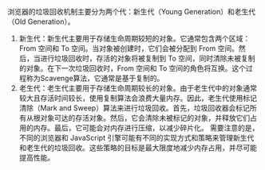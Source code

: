 浏览器的垃圾回收机制主要分为两个代：新生代（Young Generation）和老生代（Old Generation）。
 1. 新生代：新生代主要用于存储生命周期较短的对象。它通常包含两个区域：From 空间和 To 空间。当对象被创建时，它们会被分配到 From 空间。然后，当进行垃圾回收时，存活的对象将被复制到 To 空间，同时清除未被复制的对象。在下一次垃圾回收时，From 空间和 To 空间的角色将互换。这个过程称为Scavenge算法，它通常是基于复制的。
 2. 老生代：老生代主要用于存储生命周期较长的对象。由于老生代中的对象通常较大且存活时间较长，使用复制算法会浪费大量内存。因此，老生代使用标记清除（Mark and Sweep）算法来进行垃圾回收。首先，垃圾回收器会标记所有从根对象可达的存活对象。然后，它会清除未被标记的对象，并释放它们占用的内存。最后，它可能会对内存进行压缩，以减少碎片化。
 需要注意的是，不同的浏览器和 JavaScript 引擎可能有不同的实现方式和策略来管理新生代和老生代的垃圾回收。这些策略的目标是最大限度地减少内存占用，并尽可能提高性能。